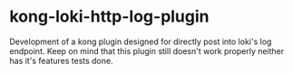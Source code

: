 # kong-loki-http-log-plugin
Development of a kong plugin designed for directly post into loki's log endpoint. Keep on mind that this plugin still doesn't work properly neither has it's features tests done.
